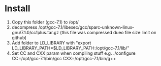 # Install

1. Copy this folder (gcc-7.1) to /opt/
2. decompress /opt/gcc-7.1/libexec/gcc/sparc-unknown-linux-gnu/7.1.0/cc1plus.tar.gz (this file was compressed dueo file size limit on github)
3. Add folder to LD_LIBRARY with "export LD_LIBRARY_PATH=$LD_LIBRARY_PATH:/opt/gcc-7.1/lib/"
4. Set CC and CXX param when compiling stuff e.g. ./configure CC=/opt/gcc-7.1/bin/gcc CXX=/opt/gcc-7.1/bin/g++
